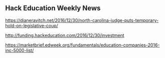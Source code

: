 ## Hack Education Weekly News

https://dianeravitch.net/2016/12/30/north-carolina-judge-puts-temporary-hold-on-legislative-coup/

http://funding.hackeducation.com/2016/12/30/investment

https://marketbrief.edweek.org/fundamentals/education-companies-2016-inc-5000-list/
